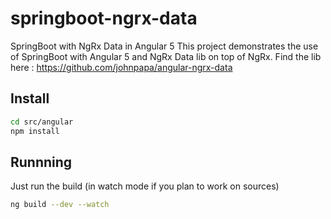# springboot-ngrx-data

SpringBoot with NgRx Data in Angular 5
This project demonstrates the use of SpringBoot with Angular 5 and NgRx Data lib on top of NgRx.
Find the lib here : https://github.com/johnpapa/angular-ngrx-data

## Install

```bash
cd src/angular
npm install
```

## Runnning

Just run the build (in watch mode if you plan to work on sources)
```bash
ng build --dev --watch
```